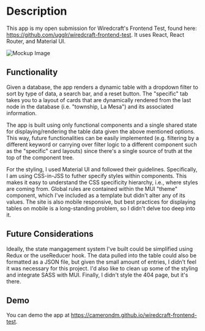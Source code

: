 # Description # 
This app is my open submission for Wiredcraft's Frontend Test, found here: https://github.com/ugglr/wiredcraft-frontend-test. It uses React, React Router, and Material UI. 

![Mockup Image](https://camo.githubusercontent.com/e4fae5c535d915ec68cf15d07251183f461d39f6/68747470733a2f2f636c6475702e636f6d2f4a4d336c4c42415335562e6a7067)


## Functionality ##
Given a database, the app renders a dynamic table with a dropdown filter to sort by type of data, a search bar, and a reset button. The "specific" tab takes you to a layout of cards that are dynamically rendered from the last node in the database (i.e. "township, La Mesa") and its associated information. 

The app is built using only functional components and a single shared state for displaying/rendering the table data given the above mentioned options. This way, future functionalities can be easily implemented (e.g. filtering by a different keyword or carrying over filter logic to a different component such as the "specific" card layouts) since there's a single source of truth at the top of the component tree. 

For the styling, I used Material UI and followed their guidelines. Specifically, I am using CSS-in-JSS to futher specify styles within components. This makes it easy to understand the CSS specificity hierarchy, i.e., where styles are coming from. Global rules are contained within the MUI "theme" component, which I've included as a template but didn't alter any of its values. The site is also mobile responsive, but best practices for displaying tables on mobile is a long-standing problem, so I didn't delve too deep into it. 

## Future Considerations ##
Ideally, the state mangagement system I've built could be simplified using Redux or the useReducer hook. The data pulled into the table could also be formatted as a JSON file, but given the small amount of entries, I didn't feel it was necessary for this project. I'd also like to clean up some of the styling and integrate SASS with MUI. Finally, I didn't style the 404 page, but it's there. 

## Demo ##
You can demo the app at https://camerondm.github.io/wiredcraft-frontend-test. 



